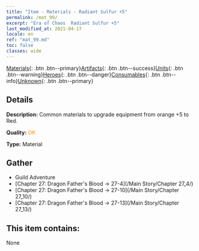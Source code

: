 ```yaml
---
title: "Item - Materials - Radiant Sulfur +5"
permalink: /mat_99/
excerpt: "Era of Chaos  Radiant Sulfur +5"
last_modified_at: 2021-04-17
locale: en
ref: "mat_99.md"
toc: false
classes: wide
---
```

 [Materials](/Items/){: .btn .btn--primary}[Artifacts](/Items/Artifacts/){: .btn .btn--success}[Units](/Items/Units/){: .btn .btn--warning}[Heroes](/Items/Heroes/){: .btn .btn--danger}[Consumables](/Items/Consumables/){: .btn .btn--info}[Unknown](/Items/Unknown/){: .btn .btn--primary}

## Details
 **Description:** Common materials to upgrade equipment from orange +5 to Red.

 **Quality:** <span style="color: #FF8C00">OK</span>

 **Type:** Material

## Gather

*    Guild Adventure 
*    [Chapter 27: Dragon Father's Blood -> 27-4](/Main Story/Chapter 27_4/) 
*    [Chapter 27: Dragon Father's Blood -> 27-10](/Main Story/Chapter 27_10/) 
*    [Chapter 27: Dragon Father's Blood -> 27-13](/Main Story/Chapter 27_13/) 

## This item contains:

  None

